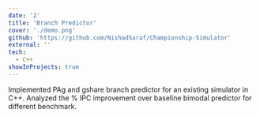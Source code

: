 ```yaml
---
date: '2'
title: 'Branch Predictor'
cover: './demo.png'
github: 'https://github.com/NishadSaraf/Championship-Simulator'
external: ''
tech:
  - C++
showInProjects: true
---
```


Implemented PAg and gshare branch predictor for an existing simulator in C++. Analyzed the % IPC improvement over baseline bimodal predictor
for different benchmark.
